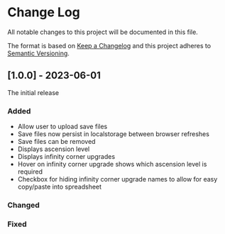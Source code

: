 # Change Log

All notable changes to this project will be documented in this file.

The format is based on [Keep a Changelog](http://keepachangelog.com/)
and this project adheres to [Semantic Versioning](http://semver.org/).

## [1.0.0] - 2023-06-01

The initial release

### Added

- Allow user to upload save files
- Save files now persist in localstorage between browser refreshes
- Save files can be removed
- Displays ascension level
- Displays infinity corner upgrades
- Hover on infinity corner upgrade shows which ascension level is required
- Checkbox for hiding infinity corner upgrade names to allow for easy copy/paste into spreadsheet

### Changed

### Fixed

